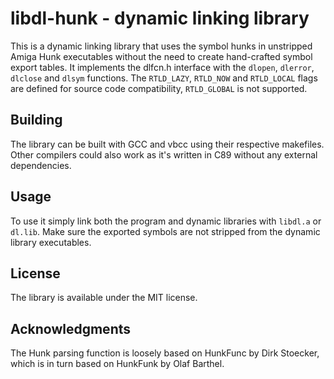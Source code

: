# libdl-hunk - dynamic linking library
This is a dynamic linking library that uses the symbol hunks in unstripped Amiga Hunk executables without the need to create hand-crafted symbol export tables.
It implements the dlfcn.h interface with the `dlopen`, `dlerror`, `dlclose` and `dlsym` functions. The `RTLD_LAZY`, `RTLD_NOW` and `RTLD_LOCAL` flags are defined for source code compatibility, `RTLD_GLOBAL` is not supported.

## Building
The library can be built with GCC and vbcc using their respective makefiles. Other compilers could also work as it's written in C89 without any external dependencies.

## Usage
To use it simply link both the program and dynamic libraries with `libdl.a` or `dl.lib`. Make sure the exported symbols are not stripped from the dynamic library executables.

## License
The library is available under the MIT license.

## Acknowledgments
The Hunk parsing function is loosely based on HunkFunc by Dirk Stoecker, which is in turn based on HunkFunk by Olaf Barthel.
